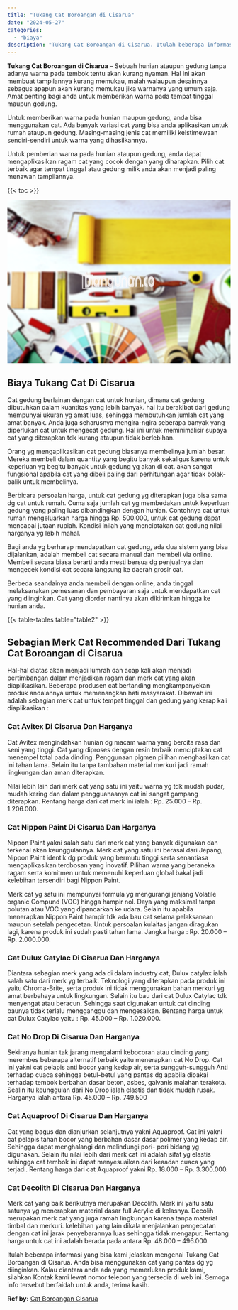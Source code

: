 ```yaml
---
title: "Tukang Cat Boroangan di Cisarua"
date: "2024-05-27"
categories: 
  - "biaya"
description: "Tukang Cat Boroangan di Cisarua. Itulah beberapa informasi yang bisa kami jelaskan mengenai Tukang Cat Boroangan di Cisarua. Anda bisa menggunakan cat yang p..."
---
```


**Tukang Cat Boroangan di Cisarua** – Sebuah hunian ataupun gedung tanpa adanya warna pada tembok tentu akan kurang nyaman. Hal ini akan membuat tampilannya kurang memukau, malah walaupun desainnya sebagus apapun akan kurang memukau jika warnanya yang umum saja. Amat penting bagi anda untuk memberikan warna pada tempat tinggal maupun gedung.

Untuk memberikan warna pada hunian maupun gedung, anda bisa menggunakan cat. Ada banyak variasi cat yang bisa anda aplikasikan untuk rumah ataupun gedung. Masing-masing jenis cat memiliki keistimewaan sendiri-sendiri untuk warna yang dihasilkannya.

Untuk pemberian warna pada hunian ataupun gedung, anda dapat mengaplikasikan ragam cat yang cocok dengan yang diharapkan. Pilih cat terbaik agar tempat tinggal atau gedung milik anda akan menjadi paling menawan tampilannya.

{{< toc >}}

![Tukang Cat Boroangan di Cisarua](/images/jasa-cat-murah30.png)

## Biaya Tukang Cat Di Cisarua

Cat gedung berlainan dengan cat untuk hunian, dimana cat gedung dibutuhkan dalam kuantitas yang lebih banyak. hal itu berakibat dari gedung mempunyai ukuran yg amat luas, sehingga membutuhkan jumlah cat yang amat banyak. Anda juga seharusnya mengira-ngira seberapa banyak yang diperlukan cat untuk mengecat gedung. Hal ini untuk meminimalisir supaya cat yang diterapkan tdk kurang ataupun tidak berlebihan.

Orang yg mengaplikasikan cat gedung biasanya membelinya jumlah besar. Mereka membeli dalam quantity yang begitu banyak sekaligus karena untuk keperluan yg begitu banyak untuk gedung yg akan di cat. akan sangat fungsional apabila cat yang dibeli paling dari perhitungan agar tidak bolak-balik untuk membelinya.

Berbicara persoalan harga, untuk cat gedung yg diterapkan juga bisa sama dg cat untuk rumah. Cuma saja jumlah cat yg membedakan untuk keperluan gedung yang paling luas dibandingkan dengan hunian. Contohnya cat untuk rumah mengeluarkan harga hingga Rp. 500.000, untuk cat gedung dapat mencapai jutaan rupiah. Kondisi inilah yang menciptakan cat gedung nilai harganya yg lebih mahal.

Bagi anda yg berharap mendapatkan cat gedung, ada dua sistem yang bisa dijalankan, adalah membeli cat secara manual dan membeli via online. Membeli secara biasa berarti anda mesti bersua dg penjualnya dan mengecek kondisi cat secara langsung ke daerah grosir cat.

Berbeda seandainya anda membeli dengan online, anda tinggal melaksanakan pemesanan dan pembayaran saja untuk mendapatkan cat yang diinginkan. Cat yang diorder nantinya akan dikirimkan hingga ke hunian anda.

{{< table-tables table="table2" >}}

## Sebagian Merk Cat Recommended Dari Tukang Cat Boroangan di Cisarua

Hal-hal diatas akan menjadi lumrah dan acap kali akan menjadi pertimbangan dalam menjadikan ragam dan merk cat yang akan diaplikasikan. Beberapa produsen cat bertanding mengkampanyekan produk andalannya untuk memenangkan hati masyarakat. Dibawah ini adalah sebagian merk cat untuk tempat tinggal dan gedung yang kerap kali diaplikasikan :

### Cat Avitex Di Cisarua Dan Harganya

Cat Avitex mengindahkan hunian dg macam warna yang bercita rasa dan seni yang tinggi. Cat yang diproses dengan resin terbaik menciptakan cat menempel total pada dinding. Penggunaan pigmen pilihan menghasilkan cat ini tahan lama. Selain itu tanpa tambahan material merkuri jadi ramah lingkungan dan aman diterapkan.

Nilai lebih lain dari merk cat yang satu ini yaitu warna yg tdk mudah pudar, mudah kering dan dalam pengguanaanya cat ini sangat gampang diterapkan. Rentang harga dari cat merk ini ialah : Rp. 25.000 – Rp. 1.206.000.

### Cat Nippon Paint Di Cisarua Dan Harganya

Nippon Paint yakni salah satu dari merk cat yang banyak digunakan dan terkenal akan keunggulannya. Merk cat yang satu ini berasal dari Jepang, Nippon Paint identik dg produk yang bermutu tinggi serta senantiasa mengaplikasikan terobosan yang inovatif. Pilihan warna yang beraneka ragam serta komitmen untuk memenuhi keperluan global bakal jadi kelebihan tersendiri bagi Nippon Paint.

Merk cat yg satu ini mempunyai formula yg mengurangi jenjang Volatile organic Compund (VOC) hingga hampir nol. Daya yang maksimal tanpa polutan atau VOC yang dipancarkan ke udara. Selain itu apabila menerapkan Nippon Paint hampir tdk ada bau cat selama pelaksanaan maupun setelah pengecetan. Untuk persoalan kulaitas jangan diragukan lagi, karena produk ini sudah pasti tahan lama. Jangka harga : Rp. 20.000 – Rp. 2.000.000.

### Cat Dulux Catylac Di Cisarua Dan Harganya

Diantara sebagian merk yang ada di dalam industry cat, Dulux catylax ialah salah satu dari merk yg terbaik. Teknologi yang diterapkan pada produk ini yaitu Chroma-Brite, serta produk ini tidak menggunakan bahan merkuri yg amat berbahaya untuk lingkungan. Selain itu bau dari cat Dulux Catylac tdk menyengat atau beracun. Sehingga saat digunakan untuk cat dinding baunya tidak terlalu mengganggu dan mengesalkan. Bentang harga untuk cat Dulux Catylac yaitu : Rp. 45.000 – Rp. 1.020.000.

### Cat No Drop Di Cisarua Dan Harganya

Sekiranya hunian tak jarang mengalami kebocoran atau dinding yang merembes beberapa alternatif terbaik yaitu menerapkan cat No Drop. Cat ini yakni cat pelapis anti bocor yang kedap air, serta sungguh-sungguh Anti terhadap cuaca sehingga betul-betul yang pantas dg apabila dipakai terhadap tembok berbahan dasar beton, asbes, galvanis malahan terakota. Sealin itu keunggulan dari No Drop ialah elastis dan tidak mudah rusak. Harganya ialah antara Rp. 45.000 – Rp. 749.500

### Cat Aquaproof Di Cisarua Dan Harganya

Cat yang bagus dan dianjurkan selanjutnya yakni Aquaproof. Cat ini yakni cat pelapis tahan bocor yang berbahan dasar dasar polimer yang kedap air. Sehingga dapat menghalangi dan melindungi pori- pori bidang yg digunakan. Selain itu nilai lebih dari merk cat ini adalah sifat yg elastis sehingga cat tembok ini dapat menyesuaikan dari keaadan cuaca yang terjadi. Rentang harga dari cat Aquaproof yakni Rp. 18.000 – Rp. 3.300.000.

### Cat Decolith Di Cisarua Dan Harganya

Merk cat yang baik berikutnya merupakan Decolith. Merk ini yaitu satu satunya yg menerapkan material dasar full Acrylic di kelasnya. Decolih merupakan merk cat yang juga ramah lingkungan karena tanpa material timbal dan merkuri. kelebihan yang lain dikala menjalankan pengecatan dengan cat ini jarak penyebarannya luas sehingga tidak mengapur. Rentang harga untuk cat ini adalah berada pada antara Rp. 48.000 – 496.000.

Itulah beberapa informasi yang bisa kami jelaskan mengenai Tukang Cat Boroangan di Cisarua. Anda bisa menggunakan cat yang pantas dg yg diinginkan. Kalau diantara anda ada yang memerlukan produk kami, silahkan Kontak kami lewat nomor telepon yang tersedia di web ini. Semoga info tersebut berfaidah untuk anda, terima kasih.

**Ref by:** [Cat Boroangan Cisarua](https://id.wikipedia.org/wiki/Cat)
